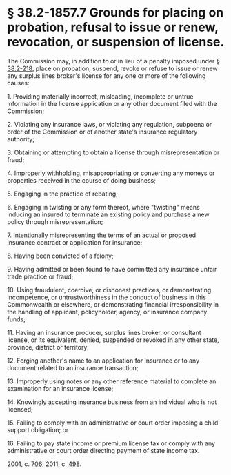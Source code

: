 # § 38.2-1857.7 Grounds for placing on probation, refusal to issue or renew, revocation, or suspension of license.

<p>The Commission may, in addition to or in lieu of a penalty imposed under § <a href='http://law.lis.virginia.gov/vacode/38.2-218/'>38.2-218</a>, place on probation, suspend, revoke or refuse to issue or renew any surplus lines broker's license for any one or more of the following causes:</p><p>1. Providing materially incorrect, misleading, incomplete or untrue information in the license application or any other document filed with the Commission;</p><p>2. Violating any insurance laws, or violating any regulation, subpoena or order of the Commission or of another state's insurance regulatory authority;</p><p>3. Obtaining or attempting to obtain a license through misrepresentation or fraud;</p><p>4. Improperly withholding, misappropriating or converting any moneys or properties received in the course of doing business;</p><p>5. Engaging in the practice of rebating;</p><p>6. Engaging in twisting or any form thereof, where "twisting" means inducing an insured to terminate an existing policy and purchase a new policy through misrepresentation;</p><p>7. Intentionally misrepresenting the terms of an actual or proposed insurance contract or application for insurance;</p><p>8. Having been convicted of a felony;</p><p>9. Having admitted or been found to have committed any insurance unfair trade practice or fraud;</p><p>10. Using fraudulent, coercive, or dishonest practices, or demonstrating incompetence, or untrustworthiness in the conduct of business in this Commonwealth or elsewhere, or demonstrating financial irresponsibility in the handling of applicant, policyholder, agency, or insurance company funds;</p><p>11. Having an insurance producer, surplus lines broker, or consultant license, or its equivalent, denied, suspended or revoked in any other state, province, district or territory;</p><p>12. Forging another's name to an application for insurance or to any document related to an insurance transaction;</p><p>13. Improperly using notes or any other reference material to complete an examination for an insurance license;</p><p>14. Knowingly accepting insurance business from an individual who is not licensed;</p><p>15. Failing to comply with an administrative or court order imposing a child support obligation; or</p><p>16. Failing to pay state income or premium license tax or comply with any administrative or court order directing payment of state income tax.</p><p>2001, c. <a href='http://lis.virginia.gov/cgi-bin/legp604.exe?011+ful+CHAP0706'>706</a>; 2011, c. <a href='http://lis.virginia.gov/cgi-bin/legp604.exe?111+ful+CHAP0498'>498</a>.</p>